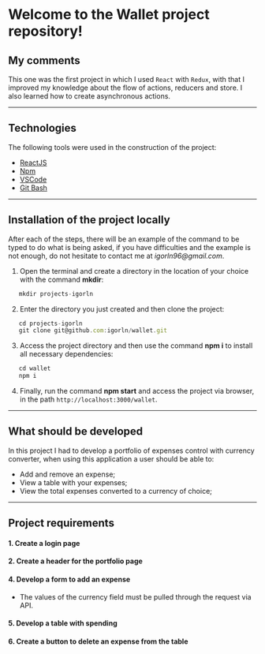 # Welcome to the Wallet project repository!

## My comments

This one was the first project in which I used `React` with `Redux`, with that I improved my knowledge about the flow of actions, reducers and store. I also learned how to create asynchronous actions.

---

## Technologies

The following tools were used in the construction of the project:

- [ReactJS](https://reactjs.org)
- [Npm](https://www.npmjs.com/)
- [VSCode](https://code.visualstudio.com)
- [Git Bash](https://gitforwindows.org/)

---

## Installation of the project locally

After each of the steps, there will be an example of the command to be typed to do what is being asked, if you have difficulties and the example is not enough, do not hesitate to contact me at _igorln96@gmail.com_.

1. Open the terminal and create a directory in the location of your choice with the command **mkdir**:
``` javascript
   mkdir projects-igorln
```

2. Enter the directory you just created and then clone the project:
``` javascript
   cd projects-igorln
   git clone git@github.com:igorln/wallet.git
```

3. Access the project directory and then use the command **npm i** to install all necessary dependencies:
``` javascript
   cd wallet
   npm i
```

4. Finally, run the command **npm start** and access the project via browser, in the path `http://localhost:3000/wallet`.

---

## What should be developed

In this project I had to develop a portfolio of expenses control with currency converter, when using this application a user should be able to:
   - Add and remove an expense;
   - View a table with your expenses;
   - View the total expenses converted to a currency of choice;

---

## Project requirements

#### 1. Create a login page

#### 2. Create a header for the portfolio page

#### 4. Develop a form to add an expense

* The values of the currency field must be pulled through the request via API.

#### 5. Develop a table with spending

#### 6. Create a button to delete an expense from the table
